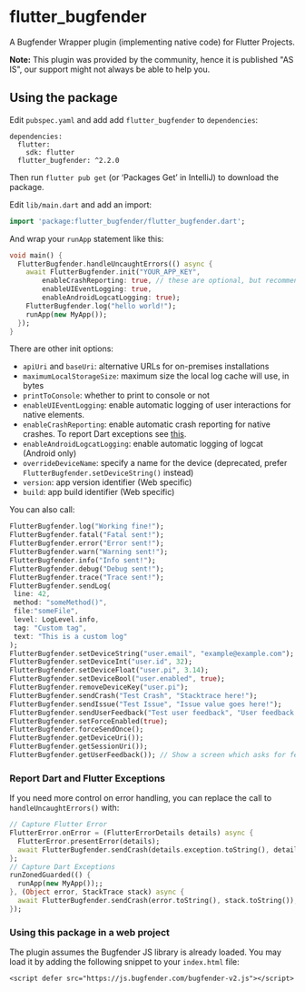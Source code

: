 # flutter_bugfender

A Bugfender Wrapper plugin (implementing native code) for Flutter Projects.

**Note:** This plugin was provided by the community, hence it is published "AS IS", our support might not always be able to help you.

## Using the package

Edit `pubspec.yaml` and add add `flutter_bugfender` to `dependencies`:

```
dependencies:
  flutter:
    sdk: flutter
  flutter_bugfender: ^2.2.0
```

Then run `flutter pub get` (or ‘Packages Get’ in IntelliJ) to download the package.

Edit `lib/main.dart` and add an import:

```dart
import 'package:flutter_bugfender/flutter_bugfender.dart';
```

And wrap your `runApp` statement like this:

```dart
void main() {
  FlutterBugfender.handleUncaughtErrors(() async {
    await FlutterBugfender.init("YOUR_APP_KEY",
        enableCrashReporting: true, // these are optional, but recommended
        enableUIEventLogging: true,
        enableAndroidLogcatLogging: true);
    FlutterBugfender.log("hello world!");
    runApp(new MyApp());
  });
}
```

There are other init options:
* `apiUri` and `baseUri`: alternative URLs for on-premises installations
* `maximumLocalStorageSize`: maximum size the local log cache will use, in bytes
* `printToConsole`: whether to print to console or not
* `enableUIEventLogging`: enable automatic logging of user interactions for native elements.
* `enableCrashReporting`: enable automatic crash reporting for native crashes. To report Dart exceptions see [this](#report-dart-and-flutter-exceptions).
* `enableAndroidLogcatLogging`: enable automatic logging of logcat (Android only)
* `overrideDeviceName`: specify a name for the device (deprecated, prefer `FlutterBugfender.setDeviceString()` instead)
* `version`: app version identifier (Web specific)
* `build`: app build identifier (Web specific)

You can also call:
```dart
FlutterBugfender.log("Working fine!");
FlutterBugfender.fatal("Fatal sent!");
FlutterBugfender.error("Error sent!");
FlutterBugfender.warn("Warning sent!");
FlutterBugfender.info("Info sent!");
FlutterBugfender.debug("Debug sent!");
FlutterBugfender.trace("Trace sent!");
FlutterBugfender.sendLog(
 line: 42,
 method: "someMethod()",
 file:"someFile",
 level: LogLevel.info,
 tag: "Custom tag",
 text: "This is a custom log"
);
FlutterBugfender.setDeviceString("user.email", "example@example.com");
FlutterBugfender.setDeviceInt("user.id", 32);
FlutterBugfender.setDeviceFloat("user.pi", 3.14);
FlutterBugfender.setDeviceBool("user.enabled", true);
FlutterBugfender.removeDeviceKey("user.pi");
FlutterBugfender.sendCrash("Test Crash", "Stacktrace here!");
FlutterBugfender.sendIssue("Test Issue", "Issue value goes here!");
FlutterBugfender.sendUserFeedback("Test user feedback", "User feedback details here!");
FlutterBugfender.setForceEnabled(true);
FlutterBugfender.forceSendOnce();
FlutterBugfender.getDeviceUri());
FlutterBugfender.getSessionUri());
FlutterBugfender.getUserFeedback()); // Show a screen which asks for feedback
```

### Report Dart and Flutter Exceptions
If you need more control on error handling, you can replace the call to `handleUncaughtErrors()` with:
````dart
// Capture Flutter Error
FlutterError.onError = (FlutterErrorDetails details) async {
  FlutterError.presentError(details);
  await FlutterBugfender.sendCrash(details.exception.toString(), details.stack?.toString() ?? "");
};
// Capture Dart Exceptions 
runZonedGuarded(() {
  runApp(new MyApp());;
}, (Object error, StackTrace stack) async {
  await FlutterBugfender.sendCrash(error.toString(), stack.toString());
});
````

### Using this package in a web project
The plugin assumes the Bugfender JS library is already loaded. You may load it by adding the following snippet to your `index.html` file:

    <script defer src="https://js.bugfender.com/bugfender-v2.js"></script>
